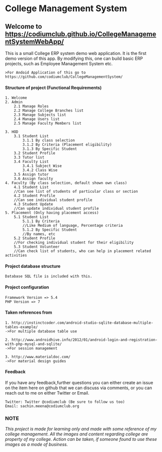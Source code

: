 # College Management System

## Welcome to https://codiumclub.github.io/CollegeManagementSystemWebApp/

This is a small College ERP system demo web application. It is the first demo version of this app. By modifying this, one can build basic ERP projects, such as Employee Management System etc.
	
	>For Andoid Application of this go to https://github.com/codiumclub/CollegeManagementSystem/

#### Structure of project (Functional Requirements)
    1. Welcome
	2. Admin
   		2.1 Manage Roles
   		2.2 Manage College Branches list
   		2.3 Manage Subjects list
   		2.4 Manage Users list		
   		2.5 Manage Faculty Members list

	3. HOD
		3.1 Student List
			3.1.1 By class selection
			3.1.2 By Criteria (Placement eligibility)
			3.1.3 By Specific Student
		3.2 Student Profile
		3.3 Tutor list
		3.4 Faculty List	
			3.4.1 Subject Wise
			3.4.2 Class Wise
		3.5 Assign tutor
		3.6 Assign faculty
	4. Faculty (By class selection, default shown own class)
        4.1 Student List
        //Can see list of students of particular class or section
        4.2 Student Profile
        //Can see individual student profile
        4.3 Student Update
        //Can update individual student profile
    5. Placement (Only having placement access)
        5.1 Student List
            5.1.1 By Criteria
            //Like Medium of language, Percentage criteria
            5.1.2 By Specific Student
            //By names, etc
        5.2 Student Profile
        //For checking individual student for their eligibility 
        5.3 Student Volunteer
        //Can check list of students, who can help in placement related activities
    	
#### Project database structure
    Database SQL file is included with this. 

#### Project configuration
    Framework Version => 5.4
    PHP Version => 7
    
#### Taken references from
    1. http://instinctcoder.com/android-studio-sqlite-database-multiple-tables-example/
    ->For multiple database table use
    
    2. http://www.androidhive.info/2012/01/android-login-and-registration-with-php-mysql-and-sqlite/
    ->For session management
    
    3. http://www.materialdoc.com/
    ->For material design guides

#### Feedback
If you have any feedback,further questions you can either create an issue on the item here on github that we can discuss via comments, or you can reach out to me on either Twitter or Email.

    Twitter: Twitter @codiumclub (Be sure to follow us too)
    Email: sachin.meena@codiumclub.org


### NOTE
 *_This project is made for learning only and made with some reference of my college management. All the images and content regarding college are property of my college. Action can be taken, if someone found to use these images as a mode of business._*